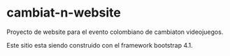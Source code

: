 # cambiat-n-website
Proyecto de website para el evento colombiano de cambiaton videojuegos.

Este sitio esta siendo construido con el framework bootstrap 4.1.
